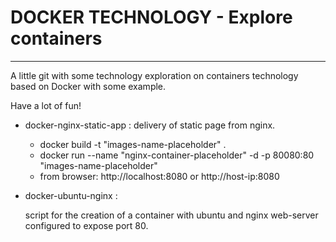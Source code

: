 # DOCKER TECHNOLOGY - Explore containers
----------------------------------------

A little git with some technology exploration on containers technology based on Docker
with some example.

Have a lot of fun!

- docker-nginx-static-app : delivery of static page from nginx.

	- docker build -t "images-name-placeholder" .
	- docker run --name "nginx-container-placeholder" -d -p 80080:80 "images-name-placeholder"
	- from browser: http://localhost:8080 or http://host-ip:8080

- docker-ubuntu-nginx :

  script for the creation of a container with ubuntu and nginx web-server configured to expose port 80.
